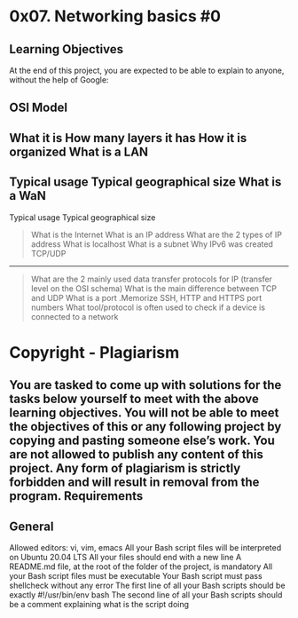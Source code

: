 0x07. Networking basics #0
============================
Learning Objectives
--------------------
At the end of this project, you are expected to be able to explain to anyone, without the help of Google:

OSI Model
---------
What it is
How many layers it has
How it is organized
What is a LAN
--------------
Typical usage
Typical geographical size
What is a WaN
----------------
Typical usage
Typical geographical size
> What is the Internet
>What is an IP address
>What are the 2 types of IP address
>What is localhost
>What is a subnet
>Why IPv6 was created
TCP/UDP
---------
>What are the 2 mainly used data transfer protocols for IP (transfer level on the OSI schema)
>What is the main difference between TCP and UDP
>What is a port
.Memorize SSH, HTTP and HTTPS port numbers
>What tool/protocol is often used to check if a device is connected to a network


Copyright - Plagiarism
==========================
You are tasked to come up with solutions for the tasks below yourself to meet with the above learning objectives.
You will not be able to meet the objectives of this or any following project by copying and pasting someone else’s work.
You are not allowed to publish any content of this project.
Any form of plagiarism is strictly forbidden and will result in removal from the program.
Requirements
---------------

General
----------
Allowed editors: vi, vim, emacs
All your Bash script files will be interpreted on Ubuntu 20.04 LTS
All your files should end with a new line
A README.md file, at the root of the folder of the project, is mandatory
All your Bash script files must be executable
Your Bash script must pass shellcheck without any error
The first line of all your Bash scripts should be exactly #!/usr/bin/env bash
The second line of all your Bash scripts should be a comment explaining what is the script doing